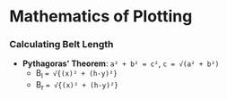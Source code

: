 # Mathematics of Plotting

### Calculating Belt Length
- **Pythagoras' Theorem**: ```a² + b² = c²```, ```c = √(a² + b²)```
  - B<sub>l</sub> ```= √{(x)² + (h-y)²}```
  - B<sub>r</sub> ```= √{(x)² + (h-y)²}```
